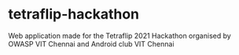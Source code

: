 # tetraflip-hackathon

Web application made for the Tetraflip 2021 Hackathon organised by OWASP VIT Chennai and Android club VIT Chennai
